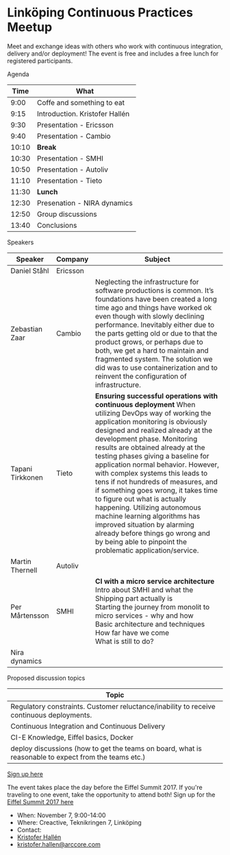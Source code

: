 # Linköping Continuous Practices Meetup

Meet and exchange ideas with others who work with continuous integration, delivery and/or deployment!
The event is free and includes a free lunch for registered participants.



Agenda

Time | What
------------- | ------------- 
9:00 | Coffe and something to eat
9:15 | Introduction. Kristofer Hallén
9:30 | Presentation - Ericsson
9:40 | Presentation - Cambio
10:10 | **Break**
10:30 | Presentation - SMHI
10:50 | Presentation - Autoliv
11:10 | Presentation - Tieto
11:30 | **Lunch**
12:30 | Presenation - NIRA dynamics
12:50 | Group discussions
13:40 | Conclusions

Speakers

Speaker | Company | Subject 
------------ | ------------- | -------------
Daniel Ståhl | Ericsson |
Zebastian Zaar | Cambio | Neglecting the infrastructure for software productions is common. It’s foundations have been created a long time ago and things have worked ok even though with slowly declining performance. Inevitably either due to the parts getting old or due to that the product grows, or perhaps due to both, we get a hard to maintain and fragmented system. The solution we did was to use containerization and to reinvent the configuration of infrastructure. 
Tapani Tirkkonen | Tieto | **Ensuring successful operations with continuous deployment** When utilizing DevOps way of working the application monitoring is obviously designed and realized already at the development phase. Monitoring results are obtained already at the testing phases giving a baseline for application normal behavior. However, with complex systems this leads to tens if not hundreds of measures, and if something goes wrong, it takes time to figure out what is actually happening. Utilizing autonomous machine learning algorithms has improved situation by alarming already before things go wrong and by being able to pinpoint the problematic application/service.
Martin Thernell | Autoliv |
Per Mårtensson | SMHI | **CI with a micro service architecture**<br> Intro about SMHI and what the Shipping part actually is<br>Starting the journey from monolit to micro services - why and how<br>Basic architecture and techniques<br>How far have we come<br>What is still to do? 
 | Nira dynamics | 


Proposed discussion topics

| Topic | 
| ------------ |
| Regulatory constraints. Customer reluctance/inability to receive continuous deployments.
| Continuous Integration and Continuous Delivery
| CI-E Knowledge, Eiffel basics, Docker
| deploy discussions (how to get the teams on board, what is reasonable to expect from the teams etc.) 





[Sign up here](https://goo.gl/forms/Flv216HTH73Va7iB3)

The event takes place the day before the Eiffel Summit 2017. If you're traveling to one event, take the opportunity to attend both! Sign up for the [Eiffel Summit 2017 here](https://goo.gl/forms/MDw3q2oq6SUTCOnD3)

* When: November 7, 9:00-14:00
* Where: Creactive, Teknikringen 7, Linköping
* Contact: 
* [Kristofer Hallén](https://www.linkedin.com/in/kristoferhallen/)
* kristofer.hallen@arccore.com

